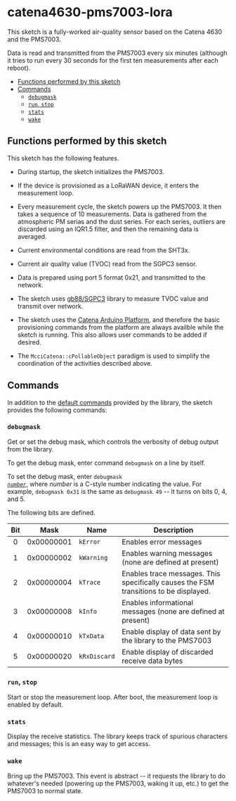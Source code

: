 # catena4630-pms7003-lora

This sketch is a fully-worked air-quality sensor based on the Catena 4630 and the PMS7003.

Data is read and transmitted from the PMS7003 every six minutes (although it tries to run every 30 seconds for the first ten measurements after each reboot).

<!-- markdownlint-disable MD033 -->
<!-- markdownlint-capture -->
<!-- markdownlint-disable -->
<!-- TOC depthFrom:2 updateOnSave:true -->

- [Functions performed by this sketch](#functions-performed-by-this-sketch)
- [Commands](#commands)
	- [`debugmask`](#debugmask)
	- [`run`, `stop`](#run-stop)
	- [`stats`](#stats)
	- [`wake`](#wake)

<!-- /TOC -->
<!-- markdownlint-restore -->
<!-- Due to a bug in Markdown TOC, the table is formatted incorrectly if tab indentation is set other than 4. Due to another bug, this comment must be *after* the TOC entry. -->

## Functions performed by this sketch

This sketch has the following features.

- During startup, the sketch initializes the PMS7003.

- If the device is provisioned as a LoRaWAN device, it enters the measurement loop.

- Every measurement cycle, the sketch powers up the PMS7003. It then takes a sequence of 10 measurements. Data is gathered from the atmospheric PM serias and the dust series. For each series, outliers are discarded using an IQR1.5 filter, and then the remaining data is averaged.

- Current environmental conditions are read from the SHT3x.

- Current air quality value (TVOC) read from the SGPC3 sensor.

- Data is prepared using port 5 format 0x21, and transmitted to the network.

- The sketch uses [gb88/SGPC3](https://github.com/gb88/SGPC3) library to measure TVOC value and transmit over network.

- The sketch uses the [Catena Arduino Platform](https://github.com/mcci-catena/Catena-Arduino-Platform.git), and therefore the basic provisioning commands from the platform are always availble while the sketch is running. This also allows user commands to be added if desired.

- The `McciCatena::cPollableObject` paradigm is used to simplify the coordination of the activities described above.

## Commands

In addition to the [default commands](https://github.com/mcci-catena/Catena-Arduino-Platform#command-summary) provided by the library, the sketch provides the following commands:

### `debugmask`

Get or set the debug mask, which controls the verbosity of debug output from the library.

To get the debug mask, enter command `debugmask` on a line by itself.

To set the debug mask, enter <code>debugmask <em><u>number</u></em></code>, where *number* is a C-style number indicating the value. For example, `debugmask 0x31` is the same as `debugmask 49` -- it turns on bits 0, 4, and 5.

The following bits are defined.

Bit  |   Mask     |  Name        | Description
:---:|:----------:|--------------|------------
  0  | 0x00000001 | `kError`     | Enables error messages
  1  | 0x00000002 | `kWarning`   | Enables warning messages (none are defined at present)
  2  | 0x00000004 | `kTrace`     | Enables trace messages. This specifically causes the FSM transitions to be displayed.
  3  | 0x00000008 | `kInfo`      | Enables informational messages (none are defined at present)
  4  | 0x00000010 | `kTxData`    | Enable display of data sent by the library to the PMS7003
  5  | 0x00000020 | `kRxDiscard` | Enable display of discarded receive data bytes

### `run`, `stop`

Start or stop the measurement loop. After boot, the measurement loop is enabled by default.

### `stats`

Display the receive statistics. The library keeps track of spurious characters and messages; this is an easy way to get access.

### `wake`

Bring up the PMS7003. This event is abstract -- it requests the library to do whatever's needed (powering up the PMS7003, waking it up, etc.) to get the PMS7003 to normal state.
